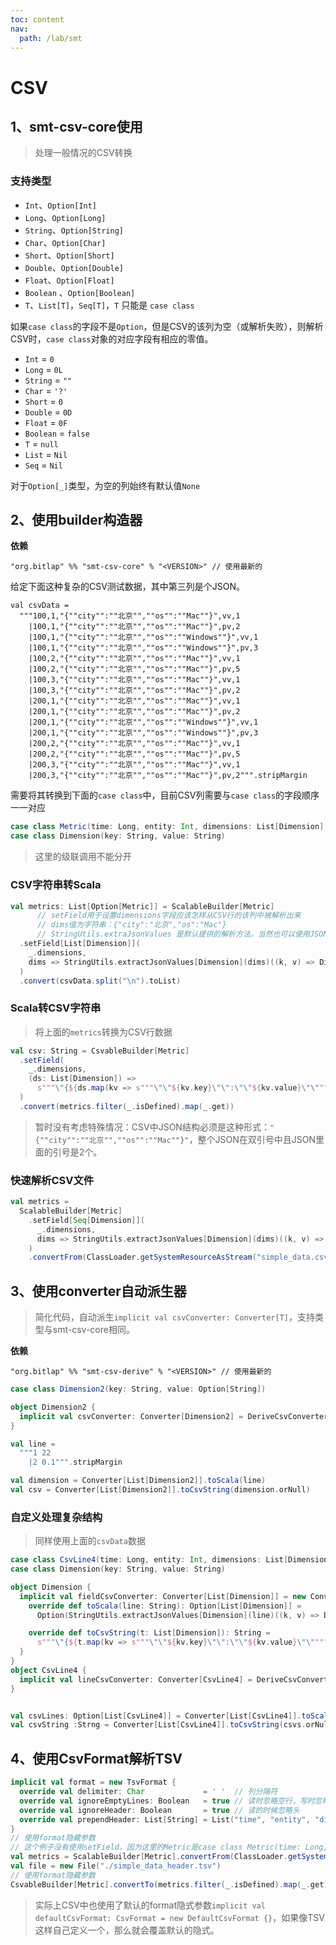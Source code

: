 ```yaml
---
toc: content
nav:
  path: /lab/smt
---
```


# CSV

## 1、smt-csv-core使用

> 处理一般情况的CSV转换

### 支持类型

- `Int`、`Option[Int]`
- `Long`、`Option[Long]`
- `String`、`Option[String]`
- `Char`、`Option[Char]`
- `Short`、`Option[Short]`
- `Double`、`Option[Double]`
- `Float`、`Option[Float]`
- `Boolean` 、`Option[Boolean]`
- `T`、`List[T]`，`Seq[T]`，`T` 只能是 `case class`

如果`case class`的字段不是`Option`，但是CSV的该列为空（或解析失败），则解析CSV时，`case class`对象的对应字段有相应的零值。
- `Int` = `0`
- `Long` = `0L`
- `String` = `""`
- `Char` = `'?'`
- `Short` = `0`
- `Double` = `0D`
- `Float` = `0F`
- `Boolean` = `false`
- `T` = `null`
- `List` = `Nil`
- `Seq` = `Nil`

对于`Option[_]`类型，为空的列始终有默认值`None`

## 2、使用builder构造器

**依赖**
```
"org.bitlap" %% "smt-csv-core" % "<VERSION>" // 使用最新的
```

给定下面这种复杂的CSV测试数据，其中第三列是个JSON。
```
val csvData =
  """100,1,"{""city"":""北京"",""os"":""Mac""}",vv,1
    |100,1,"{""city"":""北京"",""os"":""Mac""}",pv,2
    |100,1,"{""city"":""北京"",""os"":""Windows""}",vv,1
    |100,1,"{""city"":""北京"",""os"":""Windows""}",pv,3
    |100,2,"{""city"":""北京"",""os"":""Mac""}",vv,1
    |100,2,"{""city"":""北京"",""os"":""Mac""}",pv,5
    |100,3,"{""city"":""北京"",""os"":""Mac""}",vv,1
    |100,3,"{""city"":""北京"",""os"":""Mac""}",pv,2
    |200,1,"{""city"":""北京"",""os"":""Mac""}",vv,1
    |200,1,"{""city"":""北京"",""os"":""Mac""}",pv,2
    |200,1,"{""city"":""北京"",""os"":""Windows""}",vv,1
    |200,1,"{""city"":""北京"",""os"":""Windows""}",pv,3
    |200,2,"{""city"":""北京"",""os"":""Mac""}",vv,1
    |200,2,"{""city"":""北京"",""os"":""Mac""}",pv,5
    |200,3,"{""city"":""北京"",""os"":""Mac""}",vv,1
    |200,3,"{""city"":""北京"",""os"":""Mac""}",pv,2""".stripMargin
```

需要将其转换到下面的`case class`中，目前CSV列需要与`case class`的字段顺序一一对应
```scala
case class Metric(time: Long, entity: Int, dimensions: List[Dimension], metricName: String, metricValue: Int)
case class Dimension(key: String, value: String)
```

> 这里的级联调用不能分开

### CSV字符串转Scala

```scala
val metrics: List[Option[Metric]] = ScalableBuilder[Metric]
      // setField用于设置dimensions字段应该怎样从CSV行的该列中被解析出来
      // dims值为字符串：{"city":"北京","os":"Mac"}
      // StringUtils.extraJsonValues 是默认提供的解析方法，当然也可以使用JSON，但是为了不依赖任何第三方库，我选择由用户指定如何解析，也更加灵活
  .setField[List[Dimension]](
    _.dimensions,
    dims => StringUtils.extractJsonValues[Dimension](dims)((k, v) => Dimension(k, v))
  )
  .convert(csvData.split("\n").toList)
```

### Scala转CSV字符串

> 将上面的`metrics`转换为CSV行数据

```scala
val csv: String = CsvableBuilder[Metric]
  .setField(
    _.dimensions,
    (ds: List[Dimension]) =>
      s"""\"{${ds.map(kv => s"""\"\"${kv.key}\"\":\"\"${kv.value}\"\"""").mkString(",")}}\""""
  )
  .convert(metrics.filter(_.isDefined).map(_.get))
```

> 暂时没有考虑特殊情况：CSV中JSON结构必须是这种形式：`"{""city"":""北京"",""os"":""Mac""}"`，整个JSON在双引号中且JSON里面的引号是2个。

### 快速解析CSV文件

```scala
val metrics =
  ScalableBuilder[Metric]
    .setField[Seq[Dimension]](
      _.dimensions,
      dims => StringUtils.extractJsonValues[Dimension](dims)((k, v) => Dimension(k, v))
    )
    .convertFrom(ClassLoader.getSystemResourceAsStream("simple_data.csv"))
```


## 3、使用converter自动派生器

> 简化代码，自动派生`implicit val csvConverter: Converter[T]`，支持类型与smt-csv-core相同。

**依赖**
```
"org.bitlap" %% "smt-csv-derive" % "<VERSION>" // 使用最新的
```

```scala
case class Dimension2(key: String, value: Option[String])

object Dimension2 {
  implicit val csvConverter: Converter[Dimension2] = DeriveCsvConverter.gen[Dimension2]
}

val line =
  """1 22
    |2 0.1""".stripMargin

val dimension = Converter[List[Dimension2]].toScala(line)
val csv = Converter[List[Dimension2]].toCsvString(dimension.orNull)
```

### 自定义处理复杂结构

> 同样使用上面的`csvData`数据
  
```scala
case class CsvLine4(time: Long, entity: Int, dimensions: List[Dimension], metricName: String, metricValue: Int)
case class Dimension(key: String, value: String)

object Dimension {
  implicit val fieldCsvConverter: Converter[List[Dimension]] = new Converter[List[Dimension]] {
    override def toScala(line: String): Option[List[Dimension]] =
      Option(StringUtils.extractJsonValues[Dimension](line)((k, v) => Dimension(k, v)))

    override def toCsvString(t: List[Dimension]): String =
      s"""\"{${t.map(kv => s"""\"\"${kv.key}\"\":\"\"${kv.value}\"\"""").mkString(",")}}\""""
  }
}
object CsvLine4 {
  implicit val lineCsvConverter: Converter[CsvLine4] = DeriveCsvConverter.gen[CsvLine4]
}


val csvLines: Option[List[CsvLine4]] = Converter[List[CsvLine4]].toScala(csvData) // 构造器的方式返回的是`List[Option[Metric]]`
val csvString :Strng = Converter[List[CsvLine4]].toCsvString(csvs.orNull)
```

## 4、使用CsvFormat解析TSV

```scala
implicit val format = new TsvFormat {
  override val delimiter: Char             = ' '  // 列分隔符
  override val ignoreEmptyLines: Boolean   = true // 读时忽略空行，写时忽略空字符串
  override val ignoreHeader: Boolean       = true // 读的时候忽略头
  override val prependHeader: List[String] = List("time", "entity", "dimensions", "metricName", "metricValue") // 写的时候增加头
}
// 使用format隐藏参数
// 这个例子没有使用setField，因为这里的Metric是case class Metric(time: Long, entity: Int, dimensions: String, metricName: String, metricValue: Int)
val metrics = ScalableBuilder[Metric].convertFrom(ClassLoader.getSystemResourceAsStream("simple_data_header.tsv"))
val file = new File("./simple_data_header.tsv")
// 使用format隐藏参数
CsvableBuilder[Metric].convertTo(metrics.filter(_.isDefined).map(_.get), file)
```

> 实际上CSV中也使用了默认的format隐式参数`implicit val defaultCsvFormat: CsvFormat = new DefaultCsvFormat {}`，如果像TSV这样自己定义一个，那么就会覆盖默认的隐式。
